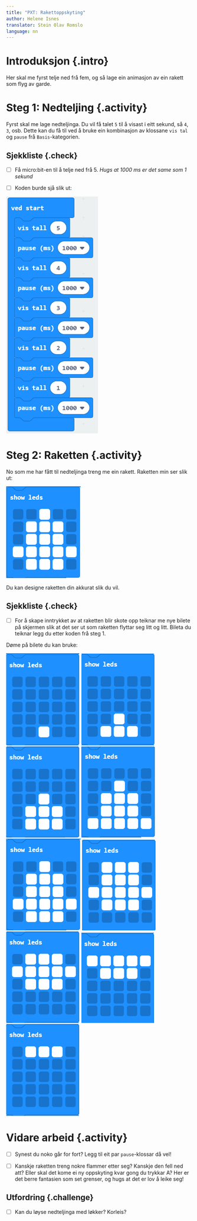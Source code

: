 ```yaml
---
title: "PXT: Rakettoppskyting"
author: Helene Isnes
translator: Stein Olav Romslo
language: nn
---
```



# Introduksjon {.intro}

Her skal me fyrst telje ned frå fem, og så lage ein animasjon av ein rakett som
flyg av garde.


# Steg 1: Nedteljing {.activity}

Fyrst skal me lage nedteljinga. Du vil få talet `5` til å visast i eitt sekund,
så `4`, `3`, osb. Dette kan du få til ved å bruke ein kombinasjon av klossane
`vis tal` og `pause` frå `Basis`-kategorien.

## Sjekkliste {.check}

- [ ] Få micro:bit-en til å telje ned frå 5. *Hugs at 1000 ms er det same som 1
  sekund*

- [ ] Koden burde sjå slik ut:

![Bilete som viser nedteljing med `pause` og `vis tal`-klossar](nedtelling.png)


# Steg 2: Raketten {.activity}

No som me har fått til nedteljinga treng me ein rakett. Raketten min ser slik
ut:

![Bilete som viser raketten me skal skyte opp](rakett.png)

Du kan designe raketten din akkurat slik du vil.

## Sjekkliste {.check}

- [ ] For å skape inntrykket av at raketten blir skote opp teiknar me nye bilete
  på skjermen slik at det ser ut som raketten flyttar seg litt og litt. Bileta
  du teiknar legg du etter koden frå steg 1.

Døme på bilete du kan bruke:

![Viser klossen `show leds` med ei rad av raketten synleg](start_rakett.png)
![Viser klossen `show leds` med to rader av raketten synleg](trinn2_rakett.png)
![Viser klossen `show leds` med tre rader av raketten synleg](trinn3_rakett.png)
![Viser klossen `show leds` med fire rader av raketten synleg](trinn4_rakett.png)
![Bilete som viser heile raketten](rakett.png)
![Viser klossen `show leds` der ei rad av raketten har forsvunne](trinn6_rakett.png)
![Viser klossen `show leds` der to rader av raketten har forsvunne](trinn7_rakett.png)
![Viser klossen `show leds` der tre rader av raketten har forsvunne](trinn8_rakett.png)
![Viser klossen `show leds` der fire rader av raketten har forsvunne](trinn9_rakett.png)


# Vidare arbeid {.activity}

- [ ] Synest du noko går for fort? Legg til eit par `pause`-klossar då vel!

- [ ] Kanskje raketten treng nokre flammer etter seg? Kanskje den fell ned att?
  Eller skal det kome ei ny oppskyting kvar gong du trykkar A? Her er det berre
  fantasien som set grenser, og hugs at det er lov å leike seg!

## Utfordring {.challenge}

- [ ] Kan du løyse nedteljinga med løkker? Korleis?
